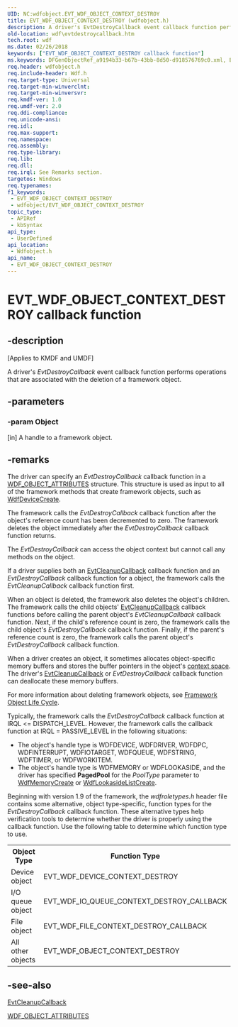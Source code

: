```yaml
---
UID: NC:wdfobject.EVT_WDF_OBJECT_CONTEXT_DESTROY
title: EVT_WDF_OBJECT_CONTEXT_DESTROY (wdfobject.h)
description: A driver's EvtDestroyCallback event callback function performs operations that are associated with the deletion of a framework object.
old-location: wdf\evtdestroycallback.htm
tech.root: wdf
ms.date: 02/26/2018
keywords: ["EVT_WDF_OBJECT_CONTEXT_DESTROY callback function"]
ms.keywords: DFGenObjectRef_a9194b33-b67b-43bb-8d50-d918576769c0.xml, EVT_WDF_OBJECT_CONTEXT_DESTROY, EVT_WDF_OBJECT_CONTEXT_DESTROY callback, EvtDestroyCallback, EvtDestroyCallback callback function, kmdf.evtdestroycallback, wdf.evtdestroycallback, wdfobject/EvtDestroyCallback
req.header: wdfobject.h
req.include-header: Wdf.h
req.target-type: Universal
req.target-min-winverclnt: 
req.target-min-winversvr: 
req.kmdf-ver: 1.0
req.umdf-ver: 2.0
req.ddi-compliance: 
req.unicode-ansi: 
req.idl: 
req.max-support: 
req.namespace: 
req.assembly: 
req.type-library: 
req.lib: 
req.dll: 
req.irql: See Remarks section.
targetos: Windows
req.typenames: 
f1_keywords:
 - EVT_WDF_OBJECT_CONTEXT_DESTROY
 - wdfobject/EVT_WDF_OBJECT_CONTEXT_DESTROY
topic_type:
 - APIRef
 - kbSyntax
api_type:
 - UserDefined
api_location:
 - Wdfobject.h
api_name:
 - EVT_WDF_OBJECT_CONTEXT_DESTROY
---
```


# EVT_WDF_OBJECT_CONTEXT_DESTROY callback function


## -description

<p class="CCE_Message">[Applies to KMDF and UMDF]</p>

A driver's <i>EvtDestroyCallback</i> event callback function performs operations that are associated with the deletion of a framework object.

## -parameters

### -param Object 

[in]
A handle to a framework object.

## -remarks

The driver can specify an <i>EvtDestroyCallback</i> callback function in a <a href="/windows-hardware/drivers/ddi/wdfobject/ns-wdfobject-_wdf_object_attributes">WDF_OBJECT_ATTRIBUTES</a> structure. This structure is used as input to all of the framework methods that create framework objects, such as <a href="/windows-hardware/drivers/ddi/wdfdevice/nf-wdfdevice-wdfdevicecreate">WdfDeviceCreate</a>. 

The framework calls the <i>EvtDestroyCallback</i> callback function after the object's reference count has been decremented to zero. The framework deletes the object immediately after the <i>EvtDestroyCallback</i> callback function returns.

The <i>EvtDestroyCallback</i> can access the object context but cannot call any methods on the object.

If a driver supplies both an <a href="/windows-hardware/drivers/ddi/wdfobject/nc-wdfobject-evt_wdf_object_context_cleanup">EvtCleanupCallback</a> callback function and an <i>EvtDestroyCallback</i> callback function for a object, the framework calls the <i>EvtCleanupCallback</i> callback function first.

When an object is deleted, the framework also deletes the object's children. The framework calls the child objects' <a href="/windows-hardware/drivers/ddi/wdfobject/nc-wdfobject-evt_wdf_object_context_cleanup">EvtCleanupCallback</a> callback functions before calling the parent object's <i>EvtCleanupCallback</i> callback function. Next, if the child's reference count is zero, the framework calls the child object's <i>EvtDestroyCallback</i> callback function. Finally, if the parent's reference count is zero, the framework calls the parent object's <i>EvtDestroyCallback</i> callback function.

When a driver creates an object, it sometimes allocates object-specific memory buffers and stores the buffer pointers in the object's <a href="/windows-hardware/drivers/wdf/framework-object-context-space">context space</a>. The driver's <a href="/windows-hardware/drivers/ddi/wdfobject/nc-wdfobject-evt_wdf_object_context_cleanup">EvtCleanupCallback</a> or <i>EvtDestroyCallback</i> callback function can deallocate these memory buffers. 

For more information about deleting framework objects, see <a href="/windows-hardware/drivers/wdf/framework-object-life-cycle">Framework Object Life Cycle</a>.

Typically, the framework calls the <i>EvtDestroyCallback</i> callback function at IRQL <= DISPATCH_LEVEL. However, the framework calls the callback function at IRQL = PASSIVE_LEVEL in the following situations:

<ul>
<li>
The object's handle type is WDFDEVICE, WDFDRIVER, WDFDPC, WDFINTERRUPT, WDFIOTARGET, WDFQUEUE, WDFSTRING, WDFTIMER, or WDFWORKITEM.

</li>
<li>
The object's handle type is WDFMEMORY or WDFLOOKASIDE, and the driver has specified <b>PagedPool</b> for the <i>PoolType</i> parameter to <a href="/windows-hardware/drivers/ddi/wdfmemory/nf-wdfmemory-wdfmemorycreate">WdfMemoryCreate</a> or <a href="/windows-hardware/drivers/ddi/wdfmemory/nf-wdfmemory-wdflookasidelistcreate">WdfLookasideListCreate</a>.

</li>
</ul>
Beginning with version 1.9 of the framework, the <i>wdfroletypes.h</i> header file contains some alternative, object type-specific, function types for the <i>EvtDestroyCallback</i> callback function. These alternative types help verification tools to determine whether the driver is properly using the callback function. Use the following table to determine which function type to use.

<table>
<tr>
<th>Object Type</th>
<th>Function Type</th>
</tr>
<tr>
<td>
Device object

</td>
<td>
EVT_WDF_DEVICE_CONTEXT_DESTROY

</td>
</tr>
<tr>
<td>
I/O queue object

</td>
<td>
EVT_WDF_IO_QUEUE_CONTEXT_DESTROY_CALLBACK

</td>
</tr>
<tr>
<td>
File object

</td>
<td>
EVT_WDF_FILE_CONTEXT_DESTROY_CALLBACK

</td>
</tr>
<tr>
<td>
All other objects

</td>
<td>
EVT_WDF_OBJECT_CONTEXT_DESTROY

</td>
</tr>
</table>

## -see-also

<a href="/windows-hardware/drivers/ddi/wdfobject/nc-wdfobject-evt_wdf_object_context_cleanup">EvtCleanupCallback</a>



<a href="/windows-hardware/drivers/ddi/wdfobject/ns-wdfobject-_wdf_object_attributes">WDF_OBJECT_ATTRIBUTES</a>

